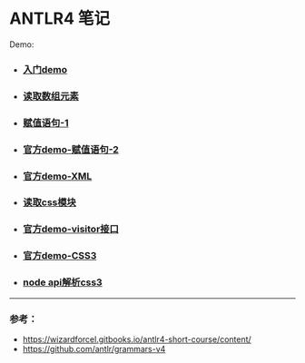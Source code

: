 # ANTLR4 笔记

Demo:

- ### [入门demo](./src/main/java/demo/Hello.g4)
- ### [读取数组元素](./src/main/java/structure/Structure.g4)
- ### [赋值语句-1](./src/main/java/assgin/Assgin.g4)
- ### [官方demo-赋值语句-2](./src/main/java/expr/Expr.g4)
- ### [官方demo-XML](./src/main/java/xml/Xml.java)
- ### [读取css模块](./src/main/java/importcss/ImportCss.java)
- ### [官方demo-visitor接口](./src/main/java/abeledexpr/LabeledExpr.java)
- ### [官方demo-CSS3](./src/main/java/css/Css.java)
- ### [node api解析css3](https://www.yuque.com/anruofusheng/bytlpr/ogb8k5)

---

### 参考：

- https://wizardforcel.gitbooks.io/antlr4-short-course/content/
- https://github.com/antlr/grammars-v4
